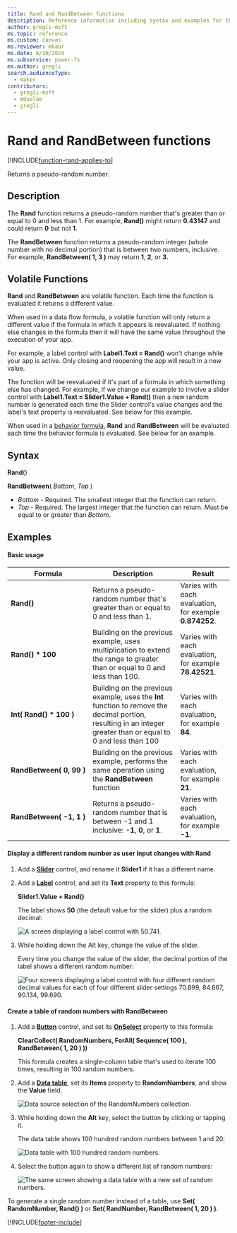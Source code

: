 ```yaml
---
title: Rand and RandBetween functions
description: Reference information including syntax and examples for the Rand and RandBetween functions.
author: gregli-msft
ms.topic: reference
ms.custom: canvas
ms.reviewer: mkaur
ms.date: 6/10/2024
ms.subservice: power-fx
ms.author: gregli
search.audienceType:
  - maker
contributors:
  - gregli-msft
  - mduelae
  - gregli
---
```


# Rand and RandBetween functions
[!INCLUDE[function-rand-applies-to](includes/function-rand-applies-to.md)]



Returns a pseudo-random number.

## Description

The **Rand** function returns a pseudo-random number that's greater than or equal to 0 and less than 1. For example, **Rand()** might return **0.43147** and could return **0** but not **1**.

The **RandBetween** function returns a pseudo-random integer (whole number with no decimal portion) that is between two numbers, inclusive. For example, **RandBetween( 1, 3 )** may return **1**, **2**, or **3**.

## Volatile Functions

**Rand** and **RandBetween** are volatile function. Each time the function is evaluated it returns a different value.

When used in a data flow formula, a volatile function will only return a different value if the formula in which it appears is reevaluated. If nothing else changes in the formula then it will have the same value throughout the execution of your app.

For example, a label control with **Label1.Text = Rand()** won't change while your app is active. Only closing and reopening the app will result in a new value.

The function will be reevaluated if it's part of a formula in which something else has changed. For example, if we change our example to involve a slider control with **Label1.Text = Slider1.Value + Rand()** then a new random number is generated each time the Slider control's value changes and the label's text property is reevaluated. See below for this example.

When used in a [behavior formula](/power-apps/maker/canvas-apps/working-with-formulas-in-depth), **Rand** and **RandBetween** will be evaluated each time the behavior formula is evaluated. See below for an example.

## Syntax

**Rand**()

**RandBetween**( _Bottom_, _Top_ )

- _Bottom_ - Required. The smallest integer that the function can return.
- _Top_ - Required. The largest integer that the function can return. Must be equal to or greater than _Bottom_.

## Examples

#### Basic usage

| Formula                                      | Description                                                                                                                                                     | Result                                                 |
| -------------------------------------------- | --------------------------------------------------------------------------------------------------------------------------------------------------------------- | ------------------------------------------------------ |
| **Rand()**                                   | Returns a pseudo-random number that's greater than or equal to 0 and less than 1.                                                                               | Varies with each evaluation, for example **0.874252**. |
| **Rand()&nbsp;\*&nbsp;100**                  | Building on the previous example, uses multiplication to extend the range to greater than or equal to 0 and less than 100.                                      | Varies with each evaluation, for example **78.42521**. |
| **Int(&nbsp;Rand()&nbsp;\*&nbsp;100&nbsp;)** | Building on the previous example, uses the **Int** function to remove the decimal portion, resulting in an integer greater than or equal to 0 and less than 100 | Varies with each evaluation, for example **84**.       |
| **RandBetween(&nbsp;0,&nbsp;99&nbsp;)**      | Building on the previous example, performs the same operation using the **RandBetween** function                                                                | Varies with each evaluation, for example **21**.       |
| **RandBetween(&nbsp;-1,&nbsp;1&nbsp;)**      | Returns a pseudo-random number that is between -1 and 1 inclusive: **-1**, **0**, or **1**.                                                                     | Varies with each evaluation, for example **-1**.       |

#### Display a different random number as user input changes with Rand

1. Add a **[Slider](/power-apps/maker/canvas-apps/controls/control-slider)** control, and rename it **Slider1** if it has a different name.

1. Add a **[Label](/power-apps/maker/canvas-apps/controls/control-text-box)** control, and set its **Text** property to this formula:

   **Slider1.Value + Rand()**

   The label shows **50** (the default value for the slider) plus a random decimal:

   ![A screen displaying a label control with 50.741.](media/function-rand/rand-slider-1.png)

1. While holding down the Alt key, change the value of the slider.

   Every time you change the value of the slider, the decimal portion of the label shows a different random number:

   ![Four screens displaying a label control with four different random decimal values for each of four different slider settings 70.899, 84.667, 90.134, 99.690.](media/function-rand/rand-slider-results.png)

#### Create a table of random numbers with RandBetween

1. Add a **[Button](/power-apps/maker/canvas-apps/controls/control-button)** control, and set its **[OnSelect](/power-apps/maker/canvas-apps/controls/properties-core)** property to this formula:

   **ClearCollect( RandomNumbers, ForAll( Sequence( 100 ), RandBetween( 1, 20 ) ))**

   This formula creates a single-column table that's used to iterate 100 times, resulting in 100 random numbers.

1. Add a **[Data table](/power-apps/maker/canvas-apps/controls/control-data-table)**, set its **Items** property to **RandomNumbers**, and show the **Value** field.

   ![Data source selection of the RandomNumbers collection.](media/function-rand/set-show-data.png)

1. While holding down the **Alt** key, select the button by clicking or tapping it.

   The data table shows 100 hundred random numbers between 1 and 20:

   ![Data table with 100 hundred random numbers.](media/function-rand/rand-collection-1.png)

1. Select the button again to show a different list of random numbers:

   ![The same screen showing a data table with a new set of random numbers.](media/function-rand/rand-collection-2.png)

To generate a single random number instead of a table, use **Set( RandomNumber, Rand() )** or **Set( RandNumber, RandBetween( 1, 20 ) )**.

[!INCLUDE[footer-include](../../includes/footer-banner.md)]



































































